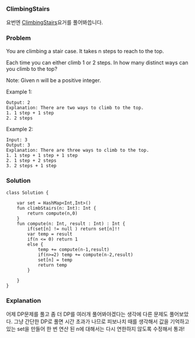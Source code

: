 ###  ClimbingStairs


요번엔 [ClimbingStairs](https://leetcode.com/problems/climbing-stairs/)요거를 풀어봐씁니다.

### Problem

You are climbing a stair case. It takes n steps to reach to the top.

Each time you can either climb 1 or 2 steps. In how many distinct ways can you climb to the top?

Note: Given n will be a positive integer.

Example 1:

```Input: 2
Output: 2
Explanation: There are two ways to climb to the top.
1. 1 step + 1 step
2. 2 steps
```

Example 2:


```
Input: 3
Output: 3
Explanation: There are three ways to climb to the top.
1. 1 step + 1 step + 1 step
2. 1 step + 2 steps
3. 2 steps + 1 step
```

### Solution

```
class Solution {

    var set = HashMap<Int,Int>()
    fun climbStairs(n: Int): Int {
        return compute(n,0)
    }
    fun compute(n: Int, result : Int) : Int {
        if(set[n] != null ) return set[n]!!
        var temp = result
        if(n <= 0) return 1
        else {
            temp += compute(n-1,result)
            if(n>=2) temp += compute(n-2,result)
            set[n] = temp
            return temp
        }

    }
}
```

### Explanation

어제 DP문제를 풀고 좀 더 DP를 여러개 풀어봐야겠다는 생각에 다른 문제도 풀어보았다. 그냥 간단한 DP로 풀면 시간 초과가 나므로 피보나치 때를 생각해서 값을 기억하고 있는 set을 만들어 한 번 연산 된 n에 대해서는 다시 연한하지 않도록 수정해서 통과!